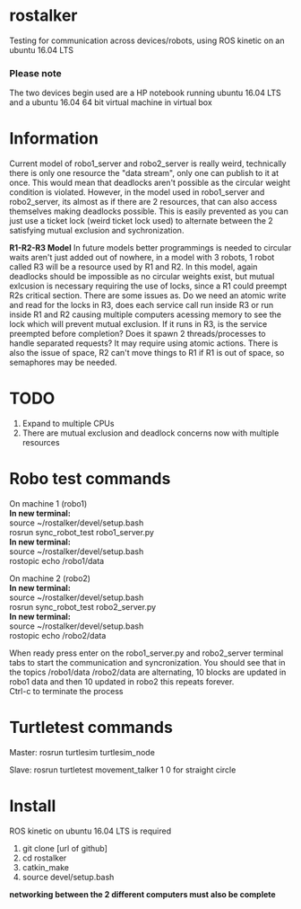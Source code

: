 # rostalker
Testing for communication across devices/robots, using ROS kinetic on an ubuntu 16.04 LTS

### Please note
The two devices begin used are a HP notebook running ubuntu 16.04 LTS and a ubuntu 16.04 64 bit virtual machine in virtual box

# Information
Current model of robo1_server and robo2_server is really weird, technically there is only one resource the "data stream", only one can publish to it at once. This would mean that deadlocks aren't possible as the circular weight condition is violated. However, in the model used in robo1_server and robo2_server, its almost as if there are 2 resources, that can also access themselves making deadlocks possible. This is easily prevented as you can just use a ticket lock (weird ticket lock used) to alternate between the 2 satisfying mutual exclusion and sychronization. 

**R1-R2-R3 Model**
In future models better programmings is needed to circular waits aren't just added out of nowhere, in a model with 3 robots, 1 robot called R3 will be a resource used by R1 and R2. In this model, again deadlocks should be impossible as no circular weights exist, but mutual exlcusion is necessary requiring the use of locks, since a R1 could preempt R2s critical section. There are some issues as. Do we need an atomic write and read for the locks in R3, does each service call run inside R3 or run inside R1 and R2 causing multiple computers acessing memory to see the lock which will prevent mutual exclusion. If it runs in R3, is the service preempted before completion? Does it spawn 2 threads/processes to handle separated requests? It may require using atomic actions. There is also the issue of space, R2 can't move things to R1 if R1 is out of space, so semaphores may be needed. 

# TODO
1. Expand to multiple CPUs 
2. There are mutual exclusion and deadlock concerns now with multiple resources 

# Robo test commands 

On machine 1 (robo1)  
**In new terminal:**  
source ~/rostalker/devel/setup.bash  
rosrun sync_robot_test robo1_server.py  
**In new terminal:**  
source ~/rostalker/devel/setup.bash  
rostopic echo /robo1/data  

On machine 2 (robo2)  
**In new terminal:**  
source ~/rostalker/devel/setup.bash  
rosrun sync_robot_test robo2_server.py  
**In new terminal:**  
source ~/rostalker/devel/setup.bash  
rostopic echo /robo2/data  

When ready press enter on the robo1_server.py and robo2_server terminal tabs to start the communication and syncronization.
You should see that in the topics /robo1/data  /robo2/data are alternating, 10 blocks are updated in robo1 data and then 10 updated in robo2 this repeats forever.    
Ctrl-c to terminate the process 


# Turtletest commands
Master:
rosrun turtlesim turtlesim_node 

Slave: 
rosrun turtletest movement_talker 1    0 for straight circle

# Install 

ROS kinetic on ubuntu 16.04 LTS is required 

1. git clone [url of github] 
2. cd rostalker 
3. catkin_make 
4. source devel/setup.bash 

**networking between the 2 different computers must also be complete**
